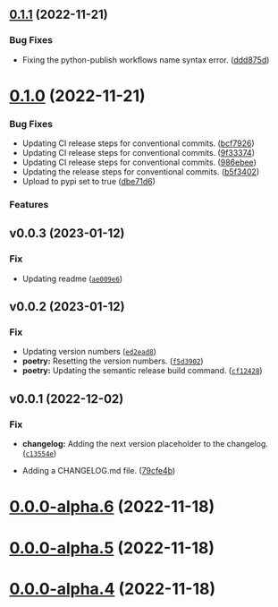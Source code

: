 ## [0.1.1](https://github.com/ocrosby/transfermarkt/compare/v0.1.0...v0.1.1) (2022-11-21)


### Bug Fixes

* Fixing the python-publish workflows name syntax error. ([ddd875d](https://github.com/ocrosby/transfermarkt/commit/ddd875daace63bb0c1f3fbf483cefd838d344201))



# [0.1.0](https://github.com/ocrosby/transfermarkt/compare/v0.0.0-alpha.6...v0.1.0) (2022-11-21)


### Bug Fixes

* Updating CI release steps for conventional commits. ([bcf7926](https://github.com/ocrosby/transfermarkt/commit/bcf7926df76e73a7057a745983b0d5acb8b821ba))
* Updating CI release steps for conventional commits. ([9f33374](https://github.com/ocrosby/transfermarkt/commit/9f333745520ab3c83304dbe5834b72abfba8c382))
* Updating CI release steps for conventional commits. ([986ebee](https://github.com/ocrosby/transfermarkt/commit/986ebee0b46a78b5e83c6bdd9a6b606beb3b2dcd))
* Updating the release steps for conventional commits. ([b5f3402](https://github.com/ocrosby/transfermarkt/commit/b5f340243e8d084c87eb513866c3e29eb285438b))
* Upload to pypi set to true ([dbe71d6](https://github.com/ocrosby/transfermarkt/commit/dbe71d65c5b449392a8f8f9e4413888fbadcd91b))


### Features
<!--next-version-placeholder-->

## v0.0.3 (2023-01-12)
### Fix
* Updating readme ([`ae009e6`](https://github.com/ocrosby/transfermarkt/commit/ae009e64f38313a6e48bc3e4eeb3c568fe3fd6d6))

## v0.0.2 (2023-01-12)
### Fix
* Updating version numbers ([`ed2ead8`](https://github.com/ocrosby/transfermarkt/commit/ed2ead8e2df6cb2188662611fc6fb8f4e3db958d))
* **poetry:** Resetting the version numbers. ([`f5d3902`](https://github.com/ocrosby/transfermarkt/commit/f5d39028735ba27933f59d016a2f5545c7895f43))
* **poetry:** Updating the semantic release build command. ([`cf12428`](https://github.com/ocrosby/transfermarkt/commit/cf124285d6b84e2ab0f14c24d81fb0955a861f62))

## v0.0.1 (2022-12-02)
### Fix
* **changelog:** Adding the next version placeholder to the changelog. ([`c13554e`](https://github.com/ocrosby/transfermarkt/commit/c13554e3fcdb79d25859947d4acf09f26d20dc71))

* Adding a CHANGELOG.md file. ([79cfe4b](https://github.com/ocrosby/transfermarkt/commit/79cfe4b6ba984ff0971904b2ba411a05d782dfcd))



# [0.0.0-alpha.6](https://github.com/ocrosby/transfermarkt/compare/v0.0.0-alpha.5...v0.0.0-alpha.6) (2022-11-18)



# [0.0.0-alpha.5](https://github.com/ocrosby/transfermarkt/compare/v0.0.0-alpha.4...v0.0.0-alpha.5) (2022-11-18)



# [0.0.0-alpha.4](https://github.com/ocrosby/transfermarkt/compare/v0.0.0-alpha.3...v0.0.0-alpha.4) (2022-11-18)



